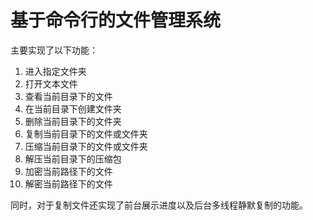 # 基于命令行的文件管理系统
主要实现了以下功能：
1. 进入指定文件夹
2. 打开文本文件
3. 查看当前目录下的文件
4. 在当前目录下创建文件夹
5. 删除当前目录下的文件夹
6. 复制当前目录下的文件或文件夹
7. 压缩当前目录下的文件或文件夹
8. 解压当前目录下的压缩包
9. 加密当前路径下的文件
10. 解密当前路径下的文件

同时，对于复制文件还实现了前台展示进度以及后台多线程静默复制的功能。
